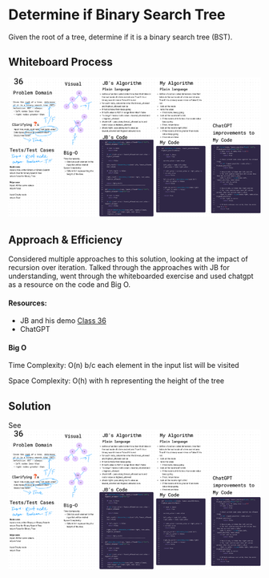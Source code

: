# Determine if Binary Search Tree

Given the root of a tree, determine if it is a binary search tree (BST).


## Whiteboard Process
![Whiteboard](/python/docs/codechal-36/codechal-36.png)


## Approach & Efficiency
Considered multiple approaches to this solution, looking at the impact of recursion over iteration.  Talked through the approaches with JB for understanding, went through the whiteboarded exercise and used chatgpt as a resource on the code and Big O.

#### Resources:

- JB and his demo [Class 36](https://github.com/codefellows/seattle-code-python-401d24/tree/main/class-36)
- ChatGPT

#### Big O
Time Complexity:
O(n) b/c each element in the input list will be visited

Space Complexity:
O(h) with h representing the height of the tree


## Solution
See ![whiteboard](/python/docs/codechal-36/codechal-36.png)
